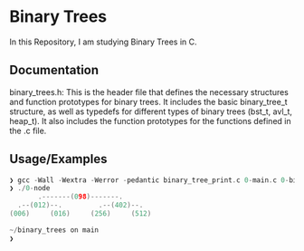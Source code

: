 
# Binary Trees

In this Repository, I am studying Binary Trees in C.


## Documentation

binary_trees.h: This is the header file that defines the necessary structures and function prototypes for binary trees. It includes the basic binary_tree_t structure, as well as typedefs for different types of binary trees (bst_t, avl_t, heap_t). It also includes the function prototypes for the functions defined in the .c file.

## Usage/Examples

```c
❯ gcc -Wall -Wextra -Werror -pedantic binary_tree_print.c 0-main.c 0-binary_tree_node.c -o 0-node
❯ ./0-node
       .-------(098)-------.
  .--(012)--.         .--(402)--.
(006)     (016)     (256)     (512)

~/binary_trees on main                                                                     at 12:43:39
❯ 

```


